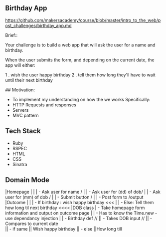 ## Birthday App ## 

https://github.com/makersacademy/course/blob/master/intro_to_the_web/post_challenges/birthday_app.md


Brief:: 

Your challenge is to build a web app that will ask the user for a name and birthday.

When the user submits the form, and depending on the current date, the app will either:

1 . wish the user happy birthday
2 . tell them how long they'll have to wait until their next birthday

## Motivation:
- To implement my understanding on how the we works 
Specifically:
- HTTP Requests and responses
- Servers 
- MVC pattern 

## Tech Stack 
- Ruby 
- RSPEC 
- HTML 
- CSS 
- Sinatra 

## Domain Mode
|Homepage    | 
|            | - Ask user for name /
|            | - Ask user for (dd) of dob/
|            |  - Ask user for (mm) of dob /
|            |  - Submit button /
|           | - Post form to /output 
|Outcome     | 
|            |  - If birthday : wish happy birthday <<<
|            |  - Else: Tell them how long til next birthday <<<<
|DOB class  | - Take homepage form information and output on outcome page 
|           | - Has to know the Time.new - use dependancy injection 
|           | - Birthday def //
||                         - Takes DOB input // 
||                         - Compares to current date  
||                         - if same 
||                            Wish happy birthday 
||                        - else 
||How long till 